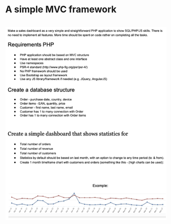 # A simple MVC framework
# ![alt text](https://github.com/erkanguler/pulsar/blob/master/SkillTest.png?raw=true)
